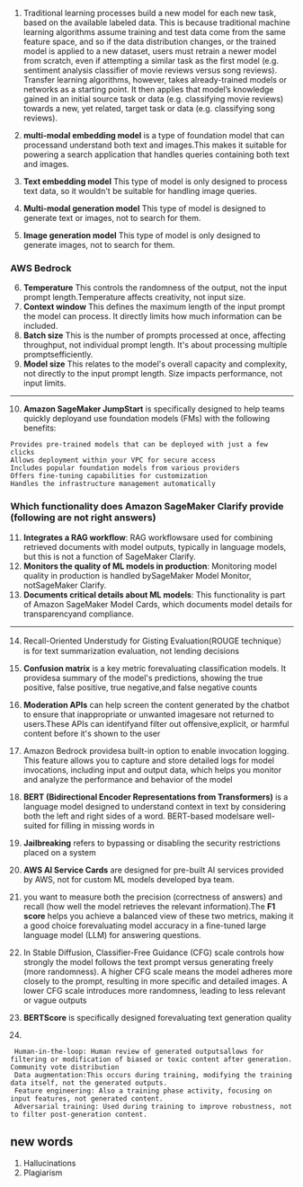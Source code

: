 1. Traditional learning processes build a new model for each new task, based on the available labeled data. This is because traditional machine learning algorithms assume training and test data come from the same feature space, and so if the data distribution changes, or the trained model is applied to a new dataset, users must retrain a newer model from scratch, even if attempting a similar task as the first model (e.g. sentiment analysis classifier of movie reviews versus song reviews). Transfer learning algorithms, however, takes already-trained models or networks as a starting point. It then applies that model’s knowledge gained in an initial source task or data (e.g. classifying movie reviews) towards a new, yet related, target task or data (e.g. classifying song reviews).

2. **multi-modal embedding model** is a type of foundation model that can processand understand both text and images.This
makes it suitable for powering a search application that handles queries containing both text and images.

3. **Text embedding model** This type of model is only designed to process text data, so it wouldn't be suitable for handling
image queries.
4. **Multi-modal generation model** This type of model is designed to generate text or images, not to search for them.
5. **Image generation model** This type of model is only designed to generate images, not to search for them.

### AWS Bedrock
6. **Temperature** This controls the randomness of the output, not the input prompt length.Temperature affects creativity, not
input size.
7. **Context window** This defines the maximum length of the input prompt the model can process. It directly limits how much
information can be included.
8. **Batch size** This is the number of prompts processed at once, affecting throughput, not individual prompt length. It's about processing multiple promptsefficiently.
9. **Model size** This relates to the model's overall capacity and complexity, not directly to the input prompt length. Size impacts performance, not input limits.
---

10. **Amazon SageMaker JumpStart** is specifically designed to help teams quickly deployand use foundation models (FMs) with the
following benefits:
```
Provides pre-trained models that can be deployed with just a few clicks
Allows deployment within your VPC for secure access
Includes popular foundation models from various providers
Offers fine-tuning capabilities for customization
Handles the infrastructure management automatically
```
### Which functionality does Amazon SageMaker Clarify provide (following are not right answers)
11. **Integrates a RAG workflow**: RAG workflowsare used for combining retrieved documents with model outputs, typically in language models, but this is not a function of SageMaker Clarify.
12. **Monitors the quality of ML models in production**: Monitoring model quality in production is handled bySageMaker Model
Monitor, notSageMaker Clarify.
13. **Documents critical details about ML models**: This functionality is part of Amazon SageMaker Model Cards, which documents model details for transparencyand compliance.
---

14.  Recall-Oriented Understudy for Gisting Evaluation(ROUGE technique） is for text summarization evaluation, not lending decisions
15.  **Confusion matrix** is a key metric forevaluating classification models. It providesa summary of the model's predictions, showing the true positive, false positive, true negative,and false negative counts
16. **Moderation APIs** can help screen the content generated by the chatbot to ensure that inappropriate or unwanted imagesare not returned to users.These APIs can identifyand filter out offensive,explicit, or harmful content before it's shown to the user
17. Amazon Bedrock providesa built-in option to enable invocation logging. This feature allows you to capture and store detailed logs for model invocations, including input and output data, which helps you monitor and analyze the performance and behavior of the model
18.  **BERT (Bidirectional Encoder Representations from Transformers)** is a language model designed to understand context in text by considering both the left and right sides of a word. BERT-based modelsare well-suited for filling in missing words in
19.  **Jailbreaking** refers to bypassing or disabling the security restrictions placed on a system
20.  **AWS AI Service Cards** are designed for pre-built AI services provided by AWS, not for custom ML models developed bya team.
21. you want to measure both the precision (correctness of answers) and recall (how well the
model retrieves the relevant information).The **F1 score** helps you achieve a balanced view of these two metrics, making it a
good choice forevaluating model accuracy in a fine-tuned large language model (LLM) for answering questions.

22. In Stable Diffusion, Classifier-Free Guidance (CFG) scale controls how strongly the model follows the text prompt versus generating freely (more randomness).
  A higher CFG scale means the model adheres more closely to the prompt, resulting in more specific and detailed images.
  A lower CFG scale introduces more randomness, leading to less relevant or vague outputs

23. **BERTScore** is specifically designed forevaluating text generation quality
24.
```
 Human-in-the-loop: Human review of generated outputsallows for filtering or modification of biased or toxic content after generation. Community vote distribution
 Data augmentation:This occurs during training, modifying the training data itself, not the generated outputs.
 Feature engineering: Also a training phase activity, focusing on input features, not generated content.
 Adversarial training: Used during training to improve robustness, not to filter post-generation content.
 ```
## new words
1. Hallucinations
2. Plagiarism
